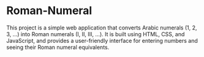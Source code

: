 # Roman-Numeral
This project is a simple web application that converts Arabic numerals (1, 2, 3, ...) into Roman numerals (I, II, III, ...). It is built using HTML, CSS, and JavaScript, and provides a user-friendly interface for entering numbers and seeing their Roman numeral equivalents.
